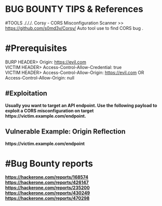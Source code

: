 BUG BOUNTY TIPS & References
============================

#TOOLS 
./././.
Corsy - CORS Misconfiguration Scanner  >>  https://github.com/s0md3v/Corsy/
Auto tool use to find CORS bug .

#Prerequisites
=============
BURP HEADER> Origin: https://evil.com <br>
VICTIM HEADER> Access-Control-Allow-Credential: true<br>
VICTIM HEADER> Access-Control-Allow-Origin: https://evil.com OR Access-Control-Allow-Origin: null

#Exploitation
-------------
<b>
Usually you want to target an API endpoint. Use the following payload to exploit a CORS misconfiguration on target https://victim.example.com/endpoint.
<b>
<br>

Vulnerable Example: Origin Reflection
--------------------------------------
<link>https://victim.example.com/endpoint</link>

#Bug Bounty reports
====================
https://hackerone.com/reports/168574<br>
https://hackerone.com/reports/426147<br>
https://hackerone.com/reports/235200<br>
https://hackerone.com/reports/430249<br>
https://hackerone.com/reports/470298<br>





